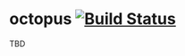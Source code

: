# octopus [![Build Status](https://img.shields.io/travis/wix/npm-version-up/master.svg?label=build%20status)](https://travis-ci.org/wix/octopus)

TBD